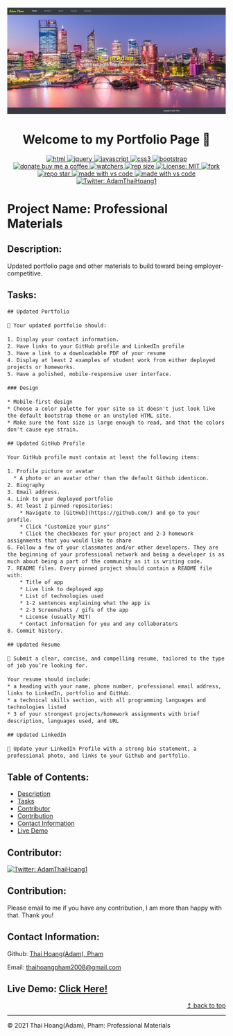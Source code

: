 ![Portfolio page demo image](./assets/images/demo-img.png)
<h1 align="center">Welcome to my Portfolio Page 👋</h1>
<p align="center">
  <a href="https://github.com/ThiHoangPham/updated-portfolio-page-adam-homework8">
  <img alt="html" src="https://img.shields.io/badge/HTML5-E34F26?style=for-the-badge&logo=html5&logoColor=white" target="_blank" />
  <a href="https://github.com/ThiHoangPham/updated-portfolio-page-adam-homework8">
  <img alt="jquery" src="https://img.shields.io/badge/jQuery-0769AD?style=for-the-badge&logo=jquery&logoColor=white" target="_blank" />
  <a href="https://github.com/ThiHoangPham/updated-portfolio-page-adam-homework8">
  <img alt="javascript" src="https://img.shields.io/badge/JavaScript-F7DF1E?style=for-the-badge&logo=javascriptlogoColor=black"
  <a href="https://github.com/ThiHoangPham/updated-portfolio-page-adam-homework8">
  <img alt="css3" src="https://img.shields.io/badge/CSS3-1572B6?style=for-the-badge&logo=css3&logoColor=white" target="_blank" />
  <a href="https://github.com/ThiHoangPham/updated-portfolio-page-adam-homework8">
  <img alt="bootstrap" src="https://img.shields.io/badge/Bootstrap-563D7C?style=for-the-badge&logo=bootstrap&logoColor=white0"target="_blank" />
  <br>
  <a href="https://www.buymeacoffee.com/adampham123">
  <img alt="donate buy me a coffee" src="https://img.shields.io/badge/buy%20me%20a%20coffee-donate-yellow.svg?style=flat-square" target="_blank" />
  <a href="https://github.com/ThiHoangPham/updated-portfolio-page-adam-homework8">
  <img alt="watchers" src="https://img.shields.io/github/watchers/ThiHoangPham/updated-portfolio-page-adam-homework8?color=%2346b946&style=flat-square" target="_blank" />
  <a href="https://github.com/ThiHoangPham/updated-portfolio-page-adam-homework8">
  <img alt="rep size" src="https://img.shields.io/github/repo-size/ThiHoangPham/updated-portfolio-page-adam-homework8?style=flat-square" target="_blank" />
  <a href="https://github.com/ThiHoangPham/updated-portfolio-page-adam-homework8">
  <img alt="License: MIT" src="https://img.shields.io/badge/license-MIT-yellow.svg?style=flat-square" target="_blank" />
  </a>
  <a href="https://github.com/ThiHoangPham/updated-portfolio-page-adam-homework8">
  <img alt="fork" src="https://img.shields.io/github/forks/ThiHoangPham/updated-portfolio-page-adam-homework8.svg?style=flat-square" target="_blank" />
  <a href="https://github.com/ThiHoangPham/updated-portfolio-page-adam-homework8">
  <img alt="repo star" src="https://img.shields.io/github/stars/ThiHoangPham/updated-portfolio-page-adam-homework8?color=%23ff00bf&style=flat-square" target="_blank" />
  </a>
  <a href="https://github.com/ThiHoangPham/updated-portfolio-page-adam-homework8">
  <img alt="made with vs code" src="https://img.shields.io/badge/Made%20for-VSCode-1f425f.svg?style=flat-square" target="_blank" />
  </a>
  <a href="https://github.com/ThiHoangPham/updated-portfolio-page-adam-homework8">
  <img alt="made with vs code" src="https://img.shields.io/github/downloads/ThiHoangPham/updated-portfolio-page-adam-homework8/total.svg?style=flat-square" target="_blank" />
  </a>
  <a href="https://twitter.com/AdamThaiHoang1">
  <img alt="Twitter: AdamThaiHoang1" src="https://img.shields.io/twitter/follow/AdamThaiHoang1?logo=twitter&style=flat-square" target="_blank" />
  </a>
</p>

# Project Name: Professional Materials

## Description:
Updated portfolio page and other materials to build toward being employer-competitive.

## Tasks:

```
## Updated Portfolio

💁 Your updated portfolio should:

1. Display your contact information.
2. Have links to your GitHub profile and LinkedIn profile
3. Have a link to a downloadable PDF of your resume
4. Display at least 2 examples of student work from either deployed projects or homeworks.
5. Have a polished, mobile-responsive user interface.

### Design

* Mobile-first design
* Choose a color palette for your site so it doesn't just look like the default bootstrap theme or an unstyled HTML site.
* Make sure the font size is large enough to read, and that the colors don't cause eye strain.

## Updated GitHub Profile 

Your GitHub profile must contain at least the following items:

1. Profile picture or avatar
  * A photo or an avatar other than the default Github identicon.
2. Biography
3. Email address.
4. Link to your deployed portfolio
5. At least 2 pinned repositories:
	* Navigate to [GitHub](https://github.com/) and go to your profile.
	* Click "Customize your pins"
	* Click the checkboxes for your project and 2-3 homework assignments that you would like to share
6. Follow a few of your classmates and/or other developers. They are the beginning of your professional network and being a developer is as much about being a part of the community as it is writing code.
7. README files. Every pinned project should contain a README file with:
	* Title of app
	* Live link to deployed app
	* List of technologies used
	* 1-2 sentences explaining what the app is
	* 2-3 Screenshots / gifs of the app
	* License (usually MIT)
	* Contact information for you and any collaborators
8. Commit history.

## Updated Resume 

💁 Submit a clear, concise, and compelling resume, tailored to the type of job you’re looking for.

Your resume should include:
* a heading with your name, phone number, professional email address, links to LinkedIn, portfolio and GitHub.
* a technical skills section, with all programming languages and technologies listed
* 3 of your strongest projects/homework assignments with brief description, languages used, and URL

## Updated LinkedIn

💁 Update your LinkedIn Profile with a strong bio statement, a professional photo, and links to your Github and portfolio.
```
## Table of Contents:
- [Description](#description)
- [Tasks](#tasks)
- [Contributor](#contributor)
- [Contribution](#contribution)
- [Contact Information](#contact-information)
- [Live Demo](#live-demo)

## Contributor:
<a href="https://github.com/ThiHoangPham">
  <img alt="Twitter: AdamThaiHoang1" src="https://contrib.rocks/image?repo=ThiHoangPham/updated-portfolio-page-adam-homework8" target="_blank" />
  </a>

## Contribution:
Please email to me if you have any contribution, I am more than happy with that. Thank you!

## Contact Information:

Github: [Thai Hoang(Adam), Pham](https://github.com/ThiHoangPham)

Email: thaihoangpham2008@gmail.com

## Live Demo: [Click Here!](https://thihoangpham.github.io/updated-portfolio-page-adam-homework8/index.html)

<p align ="right"><a href="#">↥ back to top</a></p>

- - -

© 2021 Thai Hoang(Adam), Pham: Professional Materials
